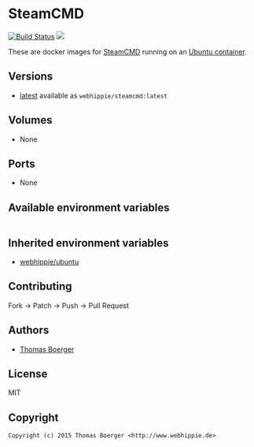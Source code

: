 # SteamCMD

[![Build Status](https://cloud.drone.io/api/badges/dockhippie/steamcmd/status.svg)](https://cloud.drone.io/dockhippie/steamcmd)
[![](https://images.microbadger.com/badges/image/webhippie/steamcmd.svg)](https://microbadger.com/images/webhippie/steamcmd "Get your own image badge on microbadger.com")

These are docker images for [SteamCMD](http://store.steampowered.com/) running on an [Ubuntu container](https://registry.hub.docker.com/u/webhippie/ubuntu/).


## Versions

* [latest](./latest) available as `webhippie/steamcmd:latest`


## Volumes

* None


## Ports

* None


## Available environment variables

```bash

```


## Inherited environment variables

* [webhippie/ubuntu](https://github.com/dockhippie/ubuntu#available-environment-variables)


## Contributing

Fork -> Patch -> Push -> Pull Request


## Authors

* [Thomas Boerger](https://github.com/tboerger)


## License

MIT


## Copyright

```
Copyright (c) 2015 Thomas Boerger <http://www.webhippie.de>
```
